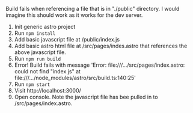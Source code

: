 Build fails when referencing a file that is in "./public" directory.
I would imagine this should work as it works for the dev server.

1. Init generic astro project
2. Run `npm install`
3. Add basic javascript file at /public/index.js
4. Add basic astro html file at /src/pages/indes.astro that references the above javascript file.
5. Run `npm run build`
6. Error! Build fails with message 'Error: file:///.../src/pages/index.astro: could not find "index.js"
   at file:///.../node_modules/astro/src/build.ts:140:25'
7. Run `npm start`
8. Visit http://localhost:3000/
9. Open console. Note the javascript file has bee pulled in to /src/pages/index.astro.
